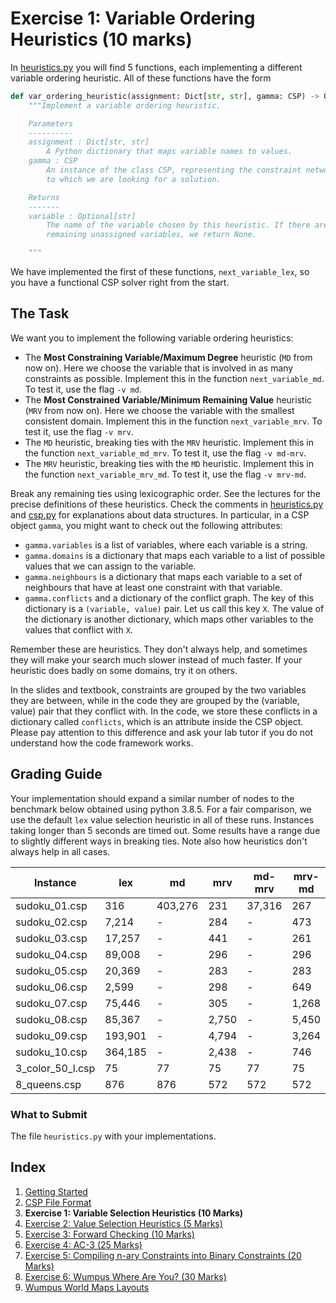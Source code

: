 # Exercise 1: Variable Ordering Heuristics (10 marks)

In [heuristics.py](../heuristics.py) you will find 5 functions, each
implementing a different variable ordering heuristic. All of these functions
have the form

```python
def var_ordering_heuristic(assignment: Dict[str, str], gamma: CSP) -> Optional[str]:
    """Implement a variable ordering heuristic.

    Parameters
    ----------
    assignment : Dict[str, str]
        A Python dictionary that maps variable names to values.
    gamma : CSP
        An instance of the class CSP, representing the constraint network
        to which we are looking for a solution.

    Returns
    -------
    variable : Optional[str]
        The name of the variable chosen by this heuristic. If there are no
        remaining unassigned variables, we return None.

    """
```

We have implemented the first of these functions, `next_variable_lex`, so you
have a functional CSP solver right from the start.

## The Task

We want you to implement the following variable ordering heuristics:

- The **Most Constraining Variable/Maximum Degree** heuristic (`MD` from now
  on). Here we choose the variable that is involved in as many constraints as
  possible. Implement this in the function `next_variable_md`. To test it, use
  the flag `-v md`.
- The **Most Constrained Variable/Minimum Remaining Value** heuristic (`MRV`
  from now on). Here we choose the variable with the smallest consistent
  domain. Implement this in the function `next_variable_mrv`. To test it, use
  the flag `-v mrv`.
- The `MD` heuristic, breaking ties with the `MRV` heuristic. Implement this in
  the function `next_variable_md_mrv`. To test it, use the flag `-v md-mrv`.
- The `MRV` heuristic, breaking ties with the `MD` heuristic. Implement this in
  the function `next_variable_mrv_md`. To test it, use the flag `-v mrv-md`.

Break any remaining ties using lexicographic order. See the lectures for the
precise definitions of these heuristics. Check the comments in
[heuristics.py](../heuristics.py) and [csp.py](../csp.py) for explanations
about data structures. In particular, in a CSP object `gamma`, you might want
to check out the following attributes:

- `gamma.variables` is a list of variables, where each variable is a string.
- `gamma.domains` is a dictionary that maps each variable to a list of possible
  values that we can assign to the variable.
- `gamma.neighbours` is a dictionary that maps each variable to a set of
  neighbours that have at least one constraint with that variable.
- `gamma.conflicts` and a dictionary of the conflict graph. The key of this
  dictionary is a `(variable, value)` pair. Let us call this key `X`. The
  value of the dictionary is another dictionary, which maps other
  variables to the values that conflict with `X`.

Remember these are heuristics. They don't always help, and sometimes they will
make your search much slower instead of much faster. If your heuristic does
badly on some domains, try it on others.

In the slides and textbook, constraints are grouped by the two variables they
are between, while in the code they are grouped by the (variable, value) pair
that they conflict with. In the code, we store these conflicts in a dictionary
called `conflicts`, which is an attribute inside the CSP object. Please pay
attention to this difference and ask your lab tutor if you do not understand
how the code framework works.

## Grading Guide

Your implementation should expand a similar number of nodes to the benchmark
below obtained using python 3.8.5. For a fair comparison, we use the default `lex` value selection
heuristic in all of these runs. Instances taking longer than 5 seconds are
timed out. Some results have a range due to slightly different ways in breaking
ties. Note also how heuristics don't always help in all cases.

| Instance         | lex    | md     | mrv  | md-mrv | mrv-md |
|------------------|--------|--------|------|--------|--------|
| sudoku_01.csp    | 316    | 403,276 | 231  | 37,316  | 267    |
| sudoku_02.csp    | 7,214   | -      | 284  | -      | 473    |
| sudoku_03.csp    | 17,257  | -      | 441  | -      | 261    |
| sudoku_04.csp    | 89,008  | -      | 296  | -      | 296    |
| sudoku_05.csp    | 20,369  | -      | 283  | -      | 283    |
| sudoku_06.csp    | 2,599   | -      | 298  | -      | 649    |
| sudoku_07.csp    | 75,446  | -      | 305  | -      | 1,268   |
| sudoku_08.csp    | 85,367  | -      | 2,750 | -      | 5,450   |
| sudoku_09.csp    | 193,901 | -      | 4,794 | -      | 3,264   |
| sudoku_10.csp    | 364,185 | -      | 2,438 | -      | 746    |
| 3_color_50_l.csp | 75     | 77     | 75   | 77     | 75     |
| 8_queens.csp     | 876    | 876    | 572  | 572    | 572    |



### What to Submit

The file `heuristics.py` with your implementations.

## Index

1. [Getting Started](1_getting_started.md)
2. [CSP File Format](2_csp_syntax.md)
3. **Exercise 1: Variable Selection Heuristics (10 Marks)**
4. [Exercise 2: Value Selection Heuristics (5 Marks)](4_value_selection_heuristics.md)
5. [Exercise 3: Forward Checking (10 Marks)](5_forward_checking.md)
6. [Exercise 4: AC-3 (25 Marks)](6_ac_3.md)
7. [Exercise 5: Compiling n-ary Constraints into Binary Constraints (20 Marks)](7_compilation.md)
8. [Exercise 6: Wumpus Where Are You? (30 Marks)](8_wumpus_world.md)
9. [Wumpus World Maps Layouts](8a_map_layouts.md)
